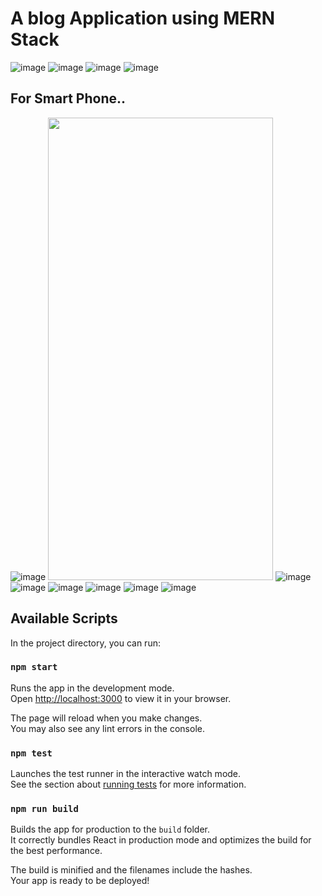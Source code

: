 # A blog Application using MERN Stack


![image](https://user-images.githubusercontent.com/82703663/186967598-48019f8a-3283-4c7d-8f27-572064c3af9d.png)
![image](https://user-images.githubusercontent.com/82703663/186969976-49393b81-d248-42c7-94d0-4db0f513620f.png)
![image](https://user-images.githubusercontent.com/82703663/186970011-4324ed4e-dd95-41bc-b0ea-9a665fd9e796.png)
![image](https://user-images.githubusercontent.com/82703663/186970022-1e12b25e-04e5-4f9c-9d1e-87640801ede0.png)


## For Smart Phone..
![image](https://user-images.githubusercontent.com/82703663/186970184-8b243b82-e9c1-4245-a3c1-ed53b0858615.png)
<img src="https://user-images.githubusercontent.com/82703663/186970184-8b243b82-e9c1-4245-a3c1-ed53b0858615.png" width="360" height="740">
![image](https://user-images.githubusercontent.com/82703663/186970212-7435e62d-efb3-49fe-a331-28308455bf77.png)
![image](https://user-images.githubusercontent.com/82703663/186970252-566bc49e-8fe7-4b0e-a13c-2fcd26593dfb.png)
![image](https://user-images.githubusercontent.com/82703663/186970303-07fa160f-a3b5-4aa4-b0d4-ee88d2b8862e.png)
![image](https://user-images.githubusercontent.com/82703663/186970342-c883b6ca-fb77-4e64-990f-2243ca2c8e63.png)
![image](https://user-images.githubusercontent.com/82703663/186970373-c280022c-7f06-431a-9def-e564254b5455.png)
![image](https://user-images.githubusercontent.com/82703663/186970405-5a99faff-a1e2-4866-a8b1-e32cfe82aa56.png)








## Available Scripts

In the project directory, you can run:

### `npm start`

Runs the app in the development mode.\
Open [http://localhost:3000](http://localhost:3000) to view it in your browser.

The page will reload when you make changes.\
You may also see any lint errors in the console.

### `npm test`

Launches the test runner in the interactive watch mode.\
See the section about [running tests](https://facebook.github.io/create-react-app/docs/running-tests) for more information.

### `npm run build`

Builds the app for production to the `build` folder.\
It correctly bundles React in production mode and optimizes the build for the best performance.

The build is minified and the filenames include the hashes.\
Your app is ready to be deployed!


